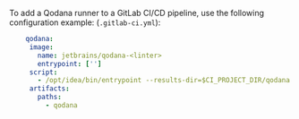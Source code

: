 [//]: # (title: GitLab CI)

To add a Qodana runner to a GitLab CI/CD pipeline, use the following configuration example: (`.gitlab-ci.yml`):

```yaml
    qodana:
     image: 
       name: jetbrains/qodana-<linter>
       entrypoint: ['']
     script:
       - /opt/idea/bin/entrypoint --results-dir=$CI_PROJECT_DIR/qodana --save-report --report-dir=$CI_PROJECT_DIR/qodana/report
     artifacts:
       paths:
         - qodana
```

<p><include src="lib_qd.xml" include-id="docker-options-tip"/></p>
